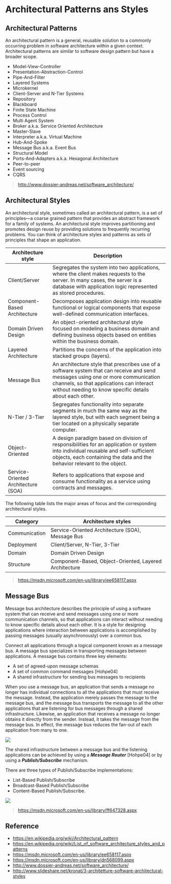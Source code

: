 # Architectural Patterns ans Styles

## Architectural Patterns

An architectural pattern is a general, reusable solution to a commonly occurring problem in software architecture within a given context. Architectural patterns are similar to software design pattern but have a broader scope.

- Model-View-Controller
- Presentation-Abstraction-Control
- Pipe-And-Filter
- Layered Systems
- Microkernel
- Client-Server and N-Tier Systems
- Repository
- Blackboard
- Finite State Machine
- Process Control
- Multi Agent System
- Broker a.k.a. Service Oriented Architecture
- Master-Slave
- Interpreter a.k.a. Virtual Machine
- Hub-And-Spoke
- Message Bus a.k.a. Event Bus
- Structural Model
- Ports-And-Adapters a.k.a. Hexagonal Architecture
- Peer-to-peer
- Event sourcing
- CQRS

> http://www.dossier-andreas.net/software_architecture/

## Architectural Styles

An architectural style, sometimes called an architectural pattern, is a set of principles—a coarse grained pattern that provides an abstract framework for a family of systems. An architectural style improves partitioning and promotes design reuse by providing solutions to frequently recurring problems. You can think of architecture styles and patterns as sets of principles that shape an application.

Architecture style | Description
----|----
Client/Server | Segregates the system into two applications, where the client makes requests to the server. In many cases, the server is a database with application logic represented as stored procedures.
Component-Based Architecture | Decomposes application design into reusable functional or logical components that expose well-defined communication interfaces.
Domain Driven Design | An object-oriented architectural style focused on modeling a business domain and defining business objects based on entities within the business domain.
Layered Architecture | Partitions the concerns of the application into stacked groups (layers).
Message Bus | An architecture style that prescribes use of a software system that can receive and send messages using one or more communication channels, so that applications can interact without needing to know specific details about each other.
N-Tier / 3-Tier | Segregates functionality into separate segments in much the same way as the layered style, but with each segment being a tier located on a physically separate computer.
Object-Oriented | A design paradigm based on division of responsibilities for an application or system into individual reusable and self-sufficient objects, each containing the data and the behavior relevant to the object.
Service-Oriented Architecture (SOA) | Refers to applications that expose and consume functionality as a service using contracts and messages.

The following table lists the major areas of focus and the corresponding architectural styles.

Category | Architecture styles
---|---
Communication | Service-Oriented Architecture (SOA), Message Bus
Deployment | Client/Server, N-Tier, 3-Tier
Domain | Domain Driven Design
Structure | Component-Based, Object-Oriented, Layered Architecture

> https://msdn.microsoft.com/en-us/library/ee658117.aspx

## Message Bus

Message bus architecture describes the principle of using a software system that can receive and send messages using one or more communication channels, so that applications can interact without needing to know specific details about each other. It is a style for designing applications where interaction between applications is accomplished by passing messages (usually asynchronously) over a common bus.

Connect all applications through a logical component known as a message bus. A message bus specializes in transporting messages between applications. A message bus contains three key elements:

- A set of agreed-upon message schemas
- A set of common command messages [Hohpe04]
- A shared infrastructure for sending bus messages to recipients

When you use a message bus, an application that sends a message no longer has individual connections to all the applications that must receive the message. Instead, the application merely passes the message to the message bus, and the message bus transports the message to all the other applications that are listening for bus messages through a shared infrastructure. Likewise, an application that receives a message no longer obtains it directly from the sender. Instead, it takes the message from the message bus. In effect, the message bus reduces the fan-out of each application from many to one.

![](https://i-msdn.sec.s-msft.com/dynimg/IC136906.gif)

The shared infrastructure between a message bus and the listening applications can be achieved by using a ***Message Router*** [Hohpe04] or by using a ***Publish/Subscribe*** mechanism.

There are three types of Publish/Subscribe implementations:

- List-Based Publish/Subscribe
- Broadcast-Based Publish/Subscribe
- Content-Based Publish/Subscribe.

![](https://i-msdn.sec.s-msft.com/dynimg/IC97398.gif)

> https://msdn.microsoft.com/en-us/library/ff647328.aspx

## Reference

- https://en.wikipedia.org/wiki/Architectural_pattern
- https://en.wikipedia.org/wiki/List_of_software_architecture_styles_and_patterns
- https://msdn.microsoft.com/en-us/library/ee658117.aspx
- https://msdn.microsoft.com/en-us/library/dn568099.aspx
- http://www.dossier-andreas.net/software_architecture/
- http://www.slideshare.net/kronat/3-architetture-software-architectural-styles
